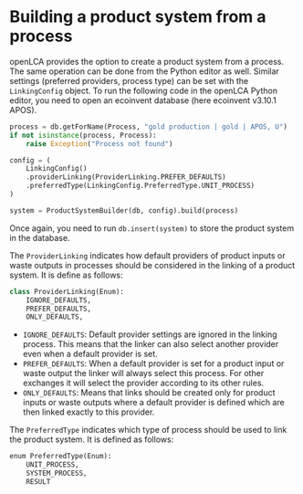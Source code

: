 # Building a product system from a process

openLCA provides the option to create a product system from a process. The same operation can be
done from the Python editor as well. Similar settings (preferred providers, process type) can be set
with the `LinkingConfig` object. To run the following code in the openLCA Python editor, you need to
open an ecoinvent database (here ecoinvent v3.10.1 APOS).

```python
process = db.getForName(Process, "gold production | gold | APOS, U")
if not isinstance(process, Process):
    raise Exception("Process not found")

config = (
    LinkingConfig()
    .providerLinking(ProviderLinking.PREFER_DEFAULTS)
    .preferredType(LinkingConfig.PreferredType.UNIT_PROCESS)
)

system = ProductSystemBuilder(db, config).build(process)
```

Once again, you need to run `db.insert(system)` to store the product system in the database.

The `ProviderLinking` indicates how default providers of product inputs or waste outputs in
processes should be considered in the linking of a product system. It is define as follows:

```python
class ProviderLinking(Enum):
    IGNORE_DEFAULTS,
    PREFER_DEFAULTS,
    ONLY_DEFAULTS,
```

- `IGNORE_DEFAULTS`: Default provider settings are ignored in the linking process. This means that
  the linker can also select another provider even when a default provider is set.
- `PREFER_DEFAULTS`: When a default provider is set for a product input or waste output the linker
  will always select this process. For other exchanges it will select the provider according to its
  other rules.
- `ONLY_DEFAULTS`: Means that links should be created only for product inputs or waste outputs where
  a default provider is defined which are then linked exactly to this provider.

The `PreferredType` indicates which type of process should be used to link the product system. It is
defined as follows:

```python
enum PreferredType(Enum):
    UNIT_PROCESS,
	SYSTEM_PROCESS,
    RESULT
```
